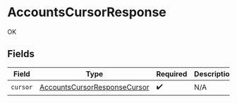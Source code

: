 # AccountsCursorResponse

OK


## Fields

| Field                                                                               | Type                                                                                | Required                                                                            | Description                                                                         |
| ----------------------------------------------------------------------------------- | ----------------------------------------------------------------------------------- | ----------------------------------------------------------------------------------- | ----------------------------------------------------------------------------------- |
| `cursor`                                                                            | [AccountsCursorResponseCursor](../../models/shared/AccountsCursorResponseCursor.md) | :heavy_check_mark:                                                                  | N/A                                                                                 |